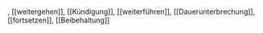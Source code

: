, [[weitergehen]], [[Kündigung]], [[weiterführen]], [[Dauerunterbrechung]], [[fortsetzen]], [[Beibehaltung]]